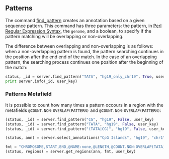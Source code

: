 ## Patterns

The command [find_pattern](http://deepblue.mpi-inf.mpg.de/api.php#api-find_pattern) creates an annotation based on a given sequence pattern.
This command has three parameters: the pattern, in [Perl Regular Expression Syntax](http://www.boost.org/doc/libs/1_44_0/libs/regex/doc/php/boost_regex/syntax/perl_syntax.php), the ```genome```, and a boolean, to specify if the pattern matching will be overlapping or non-overlapping.

The difference between overlapping and non-overlapping is as follows: when a non-overlapping pattern is found, the pattern searching continues in the position after the end end of the match. In the case of an  overlapping pattern, the searching process continues one position after the beginning of the match:

```python
status, _id = server.find_pattern("TATA", "hg19_only_chr19", True, user_key)
print server.info(_id, user_key)
```

### Patterns Metafield

It is possible to count how many times a pattern occours in a region with the metafields ``@COUNT.NON-OVERLAP(PATTERN)`` and ``@COUNT.NON-OVERLAP(PATTERN)``:


```python
(status, _id) = server.find_pattern("CG", "hg19", False, user_key)
(status, _id) = server.find_pattern("TATA", "hg19", False, user_key)
(status, _id) = server.find_pattern("(TATA|CG)", "hg19", False, user_key)

(status, ann) = server.select_annotations("CpG Islands", "hg19", "chr1", 1, 500000, user_key)

fmt = "CHROMOSOME,START,END,@NAME:none,@LENGTH,@COUNT.NON-OVERLAP(TATA),@COUNT.NON-OVERLAP(CG),@COUNT.NON-OVERLAP((TATA|CG))"
(status, regions) = server.get_regions(ann, fmt, user_key)
```
